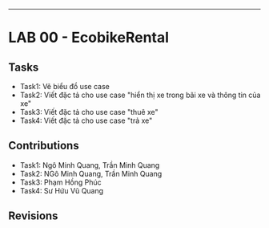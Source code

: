 ---
# LAB 00 - EcobikeRental
## Tasks
- Task1: Vẽ biểu đồ use case
- Task2: Viết đặc tả cho use case "hiển thị xe trong bãi xe và thông tin của xe"
- Task3: Viết đặc tả cho use case "thuê xe"
- Task4: Viết đặc tả cho use case "trả xe"

## Contributions
- Task1: Ngô Minh Quang, Trần Minh Quang
- Task2: NGô Minh Quang, Trần Minh Quang
- Task3: Phạm Hồng Phúc
- Task4: Sư Hứu Vũ Quang

## Revisions
